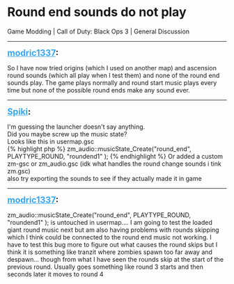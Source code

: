 # Round end sounds do not play
Game Modding | Call of Duty: Black Ops 3 | General Discussion

---
<strong style="font-size: 1.4em;"><span style="text-decoration: underline;text-decoration-color: #34a7f9;"><span style="color:#34a7f9;">modric1337</span></span>:</strong>

<p>So I have now tried origins (which I used on another map) and ascension round sounds (which all play when I test them) and none of the round end sounds play. The game plays normally and round start music plays every time but none of the possible round ends make any sound ever.</p>

---
<strong style="font-size: 1.4em;"><span style="text-decoration: underline;text-decoration-color: #34a7f9;"><span style="color:#34a7f9;">Spiki</span></span>:</strong>

<p>I&#39;m guessing the launcher doesn&#39;t say anything.<br />Did you maybe screw up the music state?<br />Looks like this in usermap.gsc<br />{% highlight php %}
zm_audio::musicState_Create(&quot;round_end&quot;, PLAYTYPE_ROUND, &quot;roundend1&quot; );
{% endhighlight %}
Or added a custom zm-gsc or zm_audio.gsc (idk what handles the round change sounds i tink zm.gsc)<br />also try exporting the sounds to see if they actually made it in game</p>

---
<strong style="font-size: 1.4em;"><span style="text-decoration: underline;text-decoration-color: #34a7f9;"><span style="color:#34a7f9;">modric1337</span></span>:</strong>

<p>zm_audio::musicState_Create(&quot;round_end&quot;, PLAYTYPE_ROUND, &quot;roundend1&quot; ); is untouched in usermap....  I am going to test the loaded giant round music next but am also having problems with rounds skipping which I think could be connected to the round end music not working. I have to test this bug more to figure out what causes the round skips but I think it is something like tranzit where zombies spawn too far away and despawn... though from what I have seen the rounds skip at the start of the previous round. Usually goes something like round 3 starts and then seconds later it moves to round 4</p>
